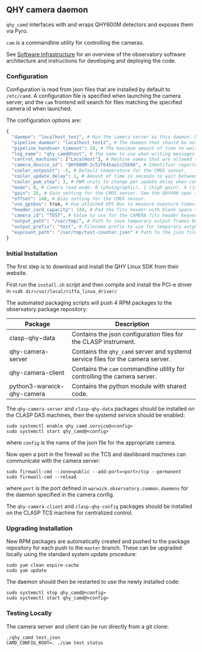 ## QHY camera daemon

`qhy_camd` interfaces with and wraps QHY600M detectors and exposes them via Pyro.

`cam` is a commandline utility for controlling the cameras.

See [Software Infrastructure](https://github.com/warwick-one-metre/docs/wiki/Software-Infrastructure) for an overview of the observatory software architecture and instructions for developing and deploying the code.

### Configuration

Configuration is read from json files that are installed by default to `/etc/camd`.
A configuration file is specified when launching the camera server, and the `cam` frontend will search for files matching the specified camera id when launched.

The configuration options are:
```python
{
  "daemon": "localhost_test", # Run the camera server as this daemon. Daemon types are registered in `warwick.observatory.common.daemons`.
  "pipeline_daemon": "localhost_test2", # The daemon that should be notified to hand over newly saved frames for processing.
  "pipeline_handover_timeout": 10, # The maximum amount of time to wait for the pipeline daemon to accept a newly saved frame. The exposure sequence is aborted if this is exceeded.
  "log_name": "qhy_camd@test", # The name to use when writing messages to the observatory log.
  "control_machines": ["LocalHost"], # Machine names that are allowed to control (rather than just query) state. Machine names are registered in `warwick.observatory.common.IP`.
  "camera_device_id": "QHY600M-2c52f645aa1c25b98", # Identifier reported by the SDK for the desired camera. If not known, set a dummy value and look at the list reported when camd attempts to connect.
  "cooler_setpoint": -5, # Default temperature for the CMOS sensor.
  "cooler_update_delay": 1, # Amount of time in seconds to wait between querying the camera temperature and cooling status.
  "cooler_pwm_step": 3, # PWM units to change per update delay when cooling/warming (3 = ~1%).
  "mode": 0, # Camera read mode: 0 (photographic), 1 (high gain), 4 (14 bit readout).
  "gain": 26, # Gain setting for the CMOS sensor. See the QHY600 spec sheet for details on the implications on signal and read noise.
  "offset": 140, # Bias setting for the CMOS sensor.
  "use_gpsbox": true, # Use attached GPS Box to measure exposure timestamps.
  "header_card_capacity": 144, # Pad the fits header with blank space to fit at least this many cards without reallocation.
  "camera_id": "TEST", # Value to use for the CAMERA fits header keyword.
  "output_path": "/var/tmp/", # Path to save temporary output frames before they are handed to the pipeline daemon. This should match the pipeline incoming_data_path setting.
  "output_prefix": "test", # Filename prefix to use for temporary output frames.
  "expcount_path": "/var/tmp/test-counter.json" # Path to the json file that is used to track the continuous frame number.
}
```

### Initial Installation

The first step is to download and install the QHY Linux SDK from their website.

First run the `install.sh` script and then compile and install the PCI-e driver in `<sdk dir>/usr/local/riffa_linux_driver/`

The automated packaging scripts will push 4 RPM packages to the observatory package repository:

| Package           | Description |
| ----------------- | ------ |
| clasp-qhy-data  | Contains the json configuration files for the CLASP instrument. |
| qhy-camera-server | Contains the `qhy_camd` server and systemd service files for the camera server. |
| qhy-camera-client | Contains the `cam` commandline utility for controlling the camera server. |
| python3-warwick-qhy-camera | Contains the python module with shared code. |

The `qhy-camera-server` and `clasp-qhy-data` packages should be installed on the CLASP DAS machines, then the systemd service should be enabled:
```
sudo systemctl enable qhy_camd.service@<config>
sudo systemctl start qhy_camd@<config>
```

where `config` is the name of the json file for the appropriate camera.

Now open a port in the firewall so the TCS and dashboard machines can communicate with the camera server:
```
sudo firewall-cmd --zone=public --add-port=<port>/tcp --permanent
sudo firewall-cmd --reload
```

where `port` is the port defined in `warwick.observatory.common.daemons` for the daemon specified in the camera config.

The `qhy-camera-client` and `clasp-qhy-config` packages should be installed on the CLASP TCS machine for centralized control.

### Upgrading Installation

New RPM packages are automatically created and pushed to the package repository for each push to the `master` branch.
These can be upgraded locally using the standard system update procedure:
```
sudo yum clean expire-cache
sudo yum update
```

The daemon should then be restarted to use the newly installed code:
```
sudo systemctl stop qhy_camd@<config>
sudo systemctl start qhy_camd@<config>
```

### Testing Locally

The camera server and client can be run directly from a git clone:
```
./qhy_camd test.json
CAMD_CONFIG_ROOT=. ./cam test status
```
